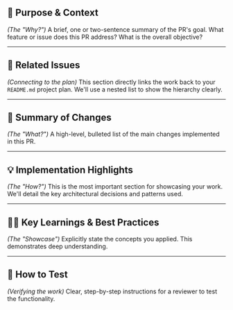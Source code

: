 ## 🎯 Purpose & Context

_(The "Why?")_
A brief, one or two-sentence summary of the PR's goal. What feature or issue does this PR address? What is the overall objective?

<!-- EXAMPLE FROM PREVIOUS PR:
This pull request establishes the entire foundational infrastructure for the TXPF Portfolio application. It completes all objectives for **Phase 1** of the implementation plan, including environment setup, core dependency configuration, creation of the primary layout structure, and the implementation of a complete user authentication system. This work provides a stable and scalable base for all future feature development. -->

---

## 🔗 Related Issues

_(Connecting to the plan)_
This section directly links the work back to your `README.md` project plan. We'll use a nested list to show the hierarchy clearly.

<!-- EXAMPLE FROM PREVIOUS PR:
This PR addresses and completes the entirety of **Phase 1: Foundation Setup**, as outlined in the `README.md` project plan.

 - **Epic:** `[Phase 1]` #4
  - **Issue:** #5
    - [x] #8
    - [x] #9
    - [x] #10
    - [x] #11
    - [x] #12
  - **Issue:** #6
    - [x] #13
    - [x] #14
    - [x] #15
    - [x] #16
    - [x] #17
  - **Issue:** #7
    - [x] #18
    - [x] #19
    - [x] #20
    - [x] #21
    - [x] #22

Closes: #4
Closes: #5, #6, #7
Closes: #8, #9, #10, #11, #12, #13, #14, #15, #16, #17, #18, #19, #20, #21, #22 -->

---

## 🚀 Summary of Changes

_(The "What?")_
A high-level, bulleted list of the main changes implemented in this PR.

<!-- EXAMPLE FROM PREVIOUS PR :
- **Project Setup:** Initialized and configured core dependencies: Vue Router for navigation, Pinia for state management, and the Supabase client for backend services.
- **Core Layout:** Built the fundamental page layout components (`NavBar.vue`, `HeroSection.vue`, `FooterSection.vue`) and structured them in the root `App.vue` component.
- **Routing:** Established the initial application routes in `router/index.ts`, including lazy loading for the `AboutMeView`.
- **State Management:** Implemented two distinct Pinia stores: `uiStore` for managing global UI state (like modal visibility) and `authStore` as the single source of truth for user authentication.
- **Authentication System:**
  - Developed a reusable `useAuth` composable to encapsulate all Supabase authentication logic.
  - Built a reactive `AuthModal.vue` component for the user login flow.
  - Made the `NavBar.vue` fully reactive to the user's login status.
  - Implemented a global navigation guard to protect routes from unauthenticated access. -->

---

## 💡 Implementation Highlights

_(The "How?")_
This is the most important section for showcasing your work. We'll detail the key architectural decisions and patterns used.

<!-- EXAMPLE FROM PREVIOUS PR:
This PR introduces several key architectural patterns that define the project's structure.

### 1. Application Initialization (`main.ts` & `lib/supabase.ts`)
- The root `main.ts` file now properly initializes and registers both Pinia and Vue Router with the Vue application instance.
- The Supabase client is initialized once in `lib/supabase.ts`, reading from environment variables and exporting a singleton instance for use across the app.

### 2. Core Layout & Routing (`App.vue` & `router/index.ts`)
- `App.vue` acts as the application's root container, holding the persistent `NavBar` and `FooterSection` components, with a `<RouterView />` to render the active page.
- Initial routes (`/` and `/about-me`) are defined, with the "About Me" page demonstrating how to mark a route for protection using `meta: { requiresAuth: true }`.

### 3. The `useAuth` Composable (`composables/useAuth.ts`)
- This is the cornerstone of the authentication system, abstracting all Supabase calls (`signInWithPassword`, `signOut`, `onAuthStateChange`) away from the UI components.
- The `listenForAuthState` function is a critical piece that runs on app startup (`App.vue`), ensuring the Pinia `authStore` is always synchronized with the Supabase session, enabling persistent logins across page reloads.

### 4. Centralized State & Reactive UI
- **Pinia Stores:** The `uiStore` and `authStore` provide a clean, decoupled way to manage global state.
- **`AuthModal.vue`:** Uses the `useAuth` composable within a `try...catch` block for robust error handling.
- **`NavBar.vue`:** Subscribes to the `authStore.isUserLoggedIn` computed property and uses `v-if`/`v-else` to conditionally render the correct login/logout buttons.

### 5. Route Protection via Navigation Guard
- A global `router.beforeEach` guard is registered in `router/index.ts`. It inspects the `to.meta.requiresAuth` field on every navigation attempt. If a route requires auth and the user is not logged in, the navigation is blocked, and the user is redirected to the homepage. -->

---

## 👨‍🏫 Key Learnings & Best Practices

_(The "Showcase")_
Explicitly state the concepts you applied. This demonstrates deep understanding.

<!-- EXAMPLE FROM PREVIOUS PR:
- **State Management:** Applied the Pinia store pattern for managing both ephemeral UI state and persistent data state.
- **Separation of Concerns:** Strictly decoupled UI components from backend services. Components now invoke actions from composables rather than containing business logic themselves.
- **Composable Architecture (DRY):** Abstracted all authentication logic into the `useAuth` composable, making it reusable, testable, and easy to maintain while keeping components lean.
- **Conditional Rendering:** Leveraged `v-if`/`v-else` to build a dynamic UI that immediately reacts to changes in global state.
- **Navigation Guards:** Implemented route-level security using Vue Router's `beforeEach` guard, a fundamental pattern for applications with user permissions.
- **Asynchronous Error Handling:** Handled asynchronous API calls that can fail by using `async/await` within `try...catch` blocks for robust error management. -->

---

## 🧪 How to Test

_(Verifying the work)_
Clear, step-by-step instructions for a reviewer to test the functionality.

<!-- EXAMPLE FROM PREVIOUS PR:
1.  Pull the branch and run `pnpm install` followed by `pnpm run dev`.
2.  **Verify Basic Layout & Routing:**
    -   Confirm the page loads with the `NavBar` at the top and `FooterSection` at the bottom.
    -   The `HomeView` content should be visible.
3.  **Verify Logged Out State & Route Protection:**
    -   Confirm the "Log In" button is visible in the navbar.
    -   Attempt to navigate directly to the `/about-me` page. You should be prevented from doing so and remain on the homepage. Check the browser console for the "You are not authorized" message.
4.  **Test Login Flow:**
    -   Click the "Log In" button to open the modal.
    -   Enter incorrect credentials. Confirm an error message is logged to the console and you remain on the modal.
    -   Enter the correct user credentials. Confirm the modal closes and the navbar instantly updates to show "Log Out".
5.  **Verify Logged In State:**
    -   With the "Log Out" button visible, click the "About Me" link. Confirm you can now access the page successfully.
    -   Refresh the browser page. Confirm that you remain logged in (the "Log Out" button persists).
    -   Click the "Log Out" button. Confirm the navbar returns to the "Log In" state.
    -   Attempt to access `/about-me` again and confirm you are now blocked. -->
